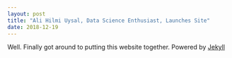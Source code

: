 ```yaml
---
layout: post
title: "Ali Hilmi Uysal, Data Science Enthusiast, Launches Site"
date: 2018-12-19
---
```


Well. Finally got around to putting this website together. Powered by [Jekyll](http://jekyll)
